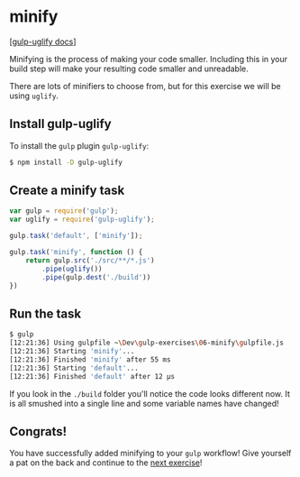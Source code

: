 # minify

[[gulp-uglify docs]](https://github.com/terinjokes/gulp-uglify)

Minifying is the process of making your code smaller.
Including this in your build step will make your resulting code smaller and unreadable.

There are lots of minifiers to choose from, but for this exercise we will be using `uglify`.

## Install gulp-uglify

To install the `gulp` plugin `gulp-uglify`:

```sh
$ npm install -D gulp-uglify
```

## Create a minify task

```js
var gulp = require('gulp');
var uglify = require('gulp-uglify');

gulp.task('default', ['minify']);

gulp.task('minify', function () {
	return gulp.src('./src/**/*.js')
		.pipe(uglify())
		.pipe(gulp.dest('./build'))
})
```

## Run the task

```sh
$ gulp
[12:21:36] Using gulpfile ~\Dev\gulp-exercises\06-minify\gulpfile.js
[12:21:36] Starting 'minify'...
[12:21:36] Finished 'minify' after 55 ms
[12:21:36] Starting 'default'...
[12:21:36] Finished 'default' after 12 μs
```

If you look in the `./build` folder you'll notice the code looks different now.
It is all smushed into a single line and some variable names have changed!

## Congrats!

You have successfully added minifying to your `gulp` workflow!
Give yourself a pat on the back and continue to the [next exercise](../07-watch)!

